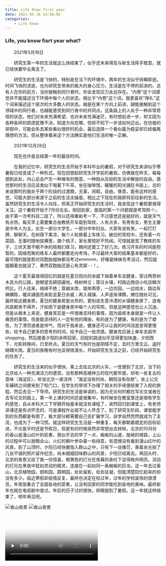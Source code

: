 ```yaml
---
title: Life Know first year
date: 2021-05-16 14:58:06
categories:
    - Life Know
---
```

### Life, you know fisrt year what?
<p style="text-indent:2em">
2021年5月16日

</p> 
<p style="text-indent:2em">
研究生第一年的生活就这么快结束了，似乎还未来得及与新生活挥手致意，就已经快要毕业离去了。
</p> 
<p style="text-indent:2em">
研究生的生活是飞快的，特别是在当下的环境中，两年的生活似乎转瞬即逝。时间飞快的流逝，也为研究生带来的极大的身心压力，生活是在不停的前进的，总有人在你的前方，当你接触到同行者时，你会发现压力永远存在。“内卷”这个词感觉并不能描述当下环境中每个人的状态，相比于“内卷”这个词，我更喜欢“挣扎”这个词来描述这个层次的大多数人的状态。越是在某个方向上前进，越能接触到这个领域中的同行者，也越能感受到同行者中的共同点。这条路上的人处于一种非常奇怪的状态，他们对未来充满希望，也对未来充满迷茫，有时想前进一步，却又因为各种各样的顾虑犹豫不决，知道方向在哪，但却不知下一步该如何迈出。在彷徨的徘徊中，可能会失去某些看似很好的机会，最后选择一个看似最为稳妥却已经偏离理想的方法，但从整体看来这个方法确实是他们生活的唯一正解。
</p> 
<p style="text-indent:2em">
2021年12月28日
</p> 
<p style="text-indent:2em">
现在也许是总结第一年的最佳时间。
</p> 

<p style="text-indent:2em">
在我的记忆中，研究生的生活开始于本科毕业的暑假，对于研究生来讲似乎寒暑假已经变成了一种形式。现在回想起研究生开学前的暑假，仿佛就在昨天，每每想到此处，内心总会产生一种难有的惬意，一种刚从压抑的生活中解放的自由。感觉那时的生活应该类似于喝着下午茶，坐在咖啡馆，暖暖的阳光铺在书面上，总的来说那时的我处于两个阶段的过渡期，无事，闲暇，自由，惬意，能有这样的感觉，可能大部分来源于之前的生活太操蛋，相比之下现在的我即将前往新的生活。虽然研究生的生活令人向往，但真正开始研究生的生活时，我发现这个暑假更值得关注。这个暑假开始于7月份左右，刚回到家，面临的第一个问题就是考驾照-!-。由于第一次考科目二挂了，所以还得重新考一下，不过感觉还是挺好的，就是天气有点热。每天早上需要集合由教练开车载到驾校，人有点多，有男有女，男生主要是中年人为主，女生一部分大学生，一部分中年妇女。大家有说有笑，一起打打牌，聊聊天，在树荫下乘凉，每个人轮换着上车练习。破旧的驾校中，还有着一片菜园，无事时随地拔棵葱，摘个桃子，家长里短好不热闹。可惜就是苦了教练的车子，三伏天里不眠不休的陪我们练习，期间还罢工了好几次。练习开车的时间是短暂的，因缘而聚的练车人最终都要走向考场，不过最终大家的结果基本都是好的，最可惜的就是那对双胞胎姐妹都没考过emmmm，好像是妹妹先考没过，然后姐姐跟着也就没了，果然双胞胎还是心有灵犀- -！。
</p>
<p style="text-indent:2em">
这个夏天最值得回忆的就是在夏日阳光的余威下骑着单车去健身，穿过两旁树木高大的公路，放眼望去耕田遍地，杨树林立；穿过乡镇，村路边商店小吃店鳞次栉比，行人往来，络绎不绝；穿越水库，堤岸两旁，一边农园，一边戏水，路边车辆横陈，暖风铺面而来彰显夏日余威；再入城镇，人声逐渐沸腾，摊位随处可见，最终抵达健身房。夏日的健身房是炎热的，更别说生意冷清的乡镇健身房了，连电风扇都舍不得开，汗如雨下是健身房中每个人的写照，但是这种感觉也让人沉迷。但是从根本上来说，健身其实是一件很难坚持的事情，因为锻炼本身就是一件让人痛苦的事情，但是能坚持的人一定有他的理由，有的是为了健康，有的是为了塑性，为了漂亮或者是帅气，而对于我来说，健身还可以让我的时间流逝变得更慢些，给予自己更多的思考的时间，给予自己一些灵感。健身完后骑上单车去超市shopping，然后披着夕阳的余晖回家。回程的路途似乎显得更加快速，夕阳西下，光影转换间，已至终点。夏日的天气有时也是阴晴不定，去时万里无云，返时磅礴大雨。夏日的夜晚有时也显得很漫长，开始研究生生活之前，已经开始研究生的任务了。
</p>
<p style="text-indent:2em">
研究生的生活来的似乎很快，乘上去往北京的火车，一觉便到了北京，当下的北京给人一种充满活力的感受。没有那种高楼林立的现代都市感，却有一些复古的意味（海淀区），听说北京一直流传：“海淀没有时尚，朝阳没有存款”。坐上公交车辗转之间便来到了校门口，在学生的带领下办理了相关的手续便结束了入校的旅程，然后去见一下导师。研究生的生活是单调的，因为无论何时都在写论文或者在去写论文的路上，第一年上课的时间还是很集中，有时候坐在教室里还是很有学生的感觉，自从本科大三下学期开始基本就没有课程了，突然回归到课堂上，有老师讲课还是有点怀念的，可是课程作业就不让人怀念了。到了研究生阶段，课堂能学到的东西都是有限了，极大部分都需要自己去扩展学习，自学自然而然就成为了主流，也成为了一种习惯。就这样研究生生活是一种重复，每天都朝着既定的目标前进，不论是平时还是节假日，但是有的时候突然非常想出去转转。北京的10月份的香山是漫山红叶的前奏，我似乎去的早了一点，蜿蜒的山道，陡峭的坡路，上山的过程中可以放眼全山，火红的枫叶参杂着一些绿意，有遗憾没有看到漫山红叶的风景。到了山顶时，夕阳已经快要隐入群山之中，只有下一丝微茫，乘着余光拍了几张不错的照片留作纪念，尚未细细回味群山的风景，夕阳已经离去。再回头时，北京的夜景又给了我一份惊喜，橙黄色的灯光在夜幕的承托下显得格外明亮，流动的灯光在黑夜中犹如灵动的精灵，连接在一起如同一条蜿蜒的巨龙。这一年去过香山，北京植物园，颐和园，圆明园，处处留影，处处驻凝，但能清楚回忆起来的却没有多少。临近寒假却疫情反复，最终也决定在校过年，过年的学校装饰的很漂亮，年夜饭集合了全国各地的菜肴，让没有回家的同学能吃到各地的美味。最终新年也就在电视剧中度过。年后的日子过的很快，转眼就到了暑假。这一年就这样结束了，明年再见吧。
</p>

![香山夜景](http://39.106.34.39:4567/5329f51ab6247a8a9727e3260aef908.jpg)
![香山夜景](http://39.106.34.39:4567/812fad9217ebead78391a2ca747fca8.jpg)

<video id="video" controls="" preload="none" poster="http://39.106.34.39:4567/_20211231205448.png">
<source id="mp4" src="http://39.106.34.39:4567/7537aa3811fb2b3265be120d10c92ba7.mp4" type="video/mp4">
</video>




